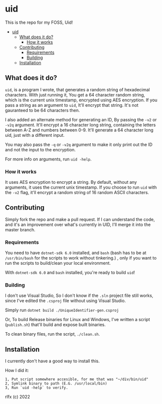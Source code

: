 # uid

This is the repo for my FOSS, Uid!

- [uid](#uid)
  - [What does it do?](#what-does-it-do)
    - [How it works](#how-it-works)
  - [Contributing](#contributing)
    - [Requirements](#requirements)
    - [Building](#building)
  - [Installation](#installation)


## What does it do?

`uid`, is a program I wrote, that generates a random string of hexadecimal characters.
With just running it, You get a 64 character random string, which is the current unix timestamp, encrypted using AES encryption.
If you pass a string as an argument to `uid`, It'll encrypt that string. It's not gauranteed to be 64 characters then.

I also added an alternate method for generating an ID, By passing the `-v2` or `-v2q` argument. It'll encrypt a 16 character long string, containing the letters between A-Z and numbers between 0-9. It'll generate a 64 character long uid, just with a different input.

You may also pass the `-q` or `-v2q` argument to make it only print out the ID and not the input to the encryption.

For more info on arguments, run `uid -help`.

### How it works

It uses AES encryption to encrypt a string.
By default, without any arguments, it uses the current unix timestamp.
If you choose to run `uid` with the `-v2` flag, it'll encrypt a random string of 16 random ASCII characters.

## Contributing

Simply fork the repo and make a pull request. If I can understand the code, and it's an improvement over what's currently in UID, I'll merge it into the master branch.

### Requirements

You need to have `dotnet-sdk 6.0` installed,
and `bash` (bash has to be at `/usr/bin/bash` for the scripts to work without tinkering.) , only if you want to run the scripts to build/clean your local environment.

With `dotnet-sdk 6.0` and `bash` installed, you're ready to build `uid`!

### Building

I don't use Visual Studio, So I don't know if the `.sln` project file still works, since I've edited the `.csproj` file without using Visual Studio.

Simply run `dotnet build ./UniqueIdentifier-gen.csproj`

Or, To build Release binaries for Linux and Windows, I've written a script (`publish.sh`) that'll build and expose built binaries.

To clean binary files, run the script, `./clean.sh`.

## Installation

I currently don't have a good way to install this.

How I did it:

```
1, Put script somewhere accesible, for me that was "~/div/bin/uid"
2, Symlink binary to path (E.G. /usr/local/bin)
3, Run `uid -help` to verify.
```

rlfx (c) 2022
